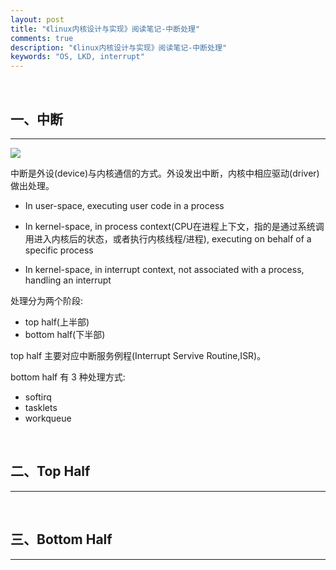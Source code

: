 ```yaml
---
layout: post
title: "《linux内核设计与实现》阅读笔记-中断处理"
comments: true
description: "《linux内核设计与实现》阅读笔记-中断处理"
keywords: "OS, LKD, interrupt"
---
```




&nbsp;

## 一、中断

___

![](http://ww1.sinaimg.cn/large/c9caade4gy1g4htwhcn5sj21000lcgnm.jpg)

中断是外设(device)与内核通信的方式。外设发出中断，内核中相应驱动(driver)做出处理。



- In user-space, executing user code in a process 

- In kernel-space, in process context(CPU在进程上下文，指的是通过系统调用进入内核后的状态，或者执行内核线程/进程), executing on behalf of a specific process

- In kernel-space, in interrupt context, not associated with a process, handling an interrupt


处理分为两个阶段:

- top half(上半部)
- bottom half(下半部)

top half 主要对应中断服务例程(Interrupt Servive Routine,ISR)。

bottom half 有 3 种处理方式:

- softirq
- tasklets
- workqueue

&nbsp;

## 二、Top Half

___

&nbsp;

## 三、Bottom Half

___
